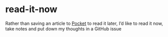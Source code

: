 # read-it-now

Rather than saving an article to [Pocket](https://getpocket.com/) to read it later, I’d like to read it now, take notes and put down my thoughts in a GitHub issue
